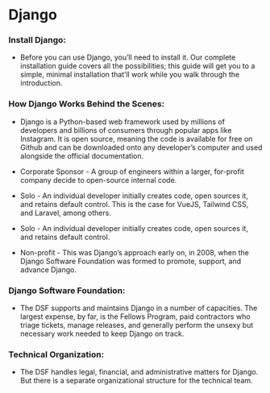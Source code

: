 # Django

### Install Django:
- Before you can use Django, you’ll need to install it. Our complete installation guide covers all the possibilities; this guide will get you to a simple, minimal installation that’ll work while you walk through the introduction.

### How Django Works Behind the Scenes:
- Django is a Python-based web framework used by millions of developers and billions of consumers through popular apps like Instagram. It is open source, meaning the code is available for free on Github and can be downloaded onto any developer’s computer and used alongside the official documentation.

- Corporate Sponsor - A group of engineers within a larger, for-profit company decide to open-source internal code.

- Solo - An individual developer initially creates code, open sources it, and retains default control. This is the case for VueJS, Tailwind CSS, and Laravel, among others.

-  Solo - An individual developer initially creates code, open sources it, and retains default control.

- Non-profit - This was Django’s approach early on, in 2008, when the Django Software Foundation was formed to promote, support, and advance Django.

### Django Software Foundation:
- The DSF supports and maintains Django in a number of capacities. The largest expense, by far, is the Fellows Program, paid contractors who triage tickets, manage releases, and generally perform the unsexy but necessary work needed to keep Django on track.

### Technical Organization:
- The DSF handles legal, financial, and administrative matters for Django. But there is a separate organizational structure for the technical team.
